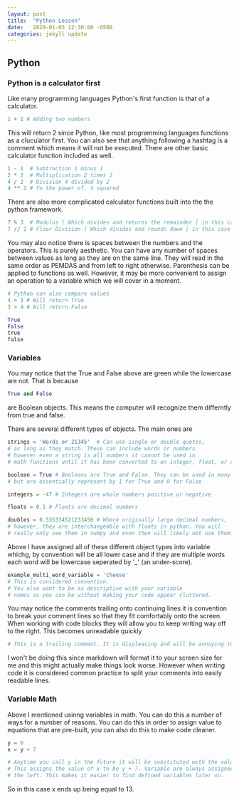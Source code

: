 ```yaml
---
layout: post
title:  "Python Lesson"
date:   2020-01-03 12:30:00 -0500
categories: jekyll update
---
```



## Python 
### Python is a calculator first

Like many programming languages Python's first function is that of a calculator. 

```python
1 + 1 # Adding two numbers
```

This will return 2 since Python, like most programming languages functions as a cluculator first. You can also see that anything following a hashtag is a comment which means it will not be executed. There are other basic calculator function included as well.


```python
1 - 1  # Subtraction 1 minus 1
2 * 2  # Multiplication 2 times 2
4 / 2  # Division 4 divided by 2
4 ** 2 # To the power of. 4 squared
```

There are also more complicated calculator functions built into the the python framework.

```python
7 % 3  # Modulus ( Which divides and returns the remainder [ in this case 1 ] ) 
7 // 2 # Floor Division ( Which divides and rounds down [ in this case 3 ] )
```

You may also notice there is spaces between the numbers and the operators. This is purely aesthetic. You can have any number of spaces between values as long as they are on the same line. They will read in the same order as PEMDAS and from left to right otherwise. Parenthesis can be applied to functions as well. However, it may be more convenient to assign an operation to a variable which we will cover in a moment.


```python
# Python can also compare values
4 > 3 # Will return True
3 > 4 # Will return False

True
False
true
false
```


### Variables

You may notice that the True and False above are green while the lowercase are not. That is because 

```python
True and False
```
are Boolean objects. This means the computer will recognize them differntly from true and false. 

There are several different types of objects. The main ones are 

```python
strings = 'Words or 21345'  # Can use single or double quotes, 
# as long as they match. These can include words or numbers
# however even a string is all numbers it cannot be used in 
# math functions until it has been converted to an integer, float, or double

boolean = True # Booleans are True and False. They can be used in many ways
# but are essentially represent by 1 for True and 0 for False 

integers = -47 # Integers are whole numbers positive or negative

floats = 0.1 # Floats are decimal numbers 

doubles = 0.535334521233456 # Where originally large decimal numbers, 
# however, they are interchangeable with floats in python. You will 
# really only see them in numpy and even then will likely not use them.
```

Above I have assigned all of these different object types into variable whichg, by convention will be all lower case and if they are multiple words each word will be lowercase seperated by '_' (an under-score). 

```python
example_multi_word_variable = 'Cheese'
# This is considered convention. 
# You also want to be as descriptive with your variable 
# names as you can be without making your code appear cluttered.
```


You may notice the comments trailing onto continuing lines it is convention to break your comment lines so that they fit comfortably onto the screen. When working with code blocks they will allow you to keep writing way off to the right. This becomes unreadable quickly

```python
# This is a trailing comment. It is displeasing and will be annoying to read. It will take you away from everything associated with it and is ultimately going to make it more difficult to see what the comment relates to. A little bit of scrolling is okay since not all screens are the same size. But something like this is obviously ridiculous. Inside of code blocks this will be worse since. the code will move away as you try to read the comment.
```

I won't be doing this since markdown will format it to your screen size for me and this might actually make things look worse. However when writing code it is considered common practice to split your comments into easily readable lines.


### Variable Math

Above I mentioned usinng variables in math. You can do this a number of ways for a number of reasons. You can do this in order to assign value to equations that are pre-built, you can also do this to make code cleaner.


```python
y = 6
x = y + 7

# Anytime you call y in the future it will be substituted with the value 6
# This assigns the value of x to be y + 7. Variable are always assigned on
# the left. This makes it easier to find defined variables later on. 
```

So in this case x ends up being equal to 13. 

```python


```
